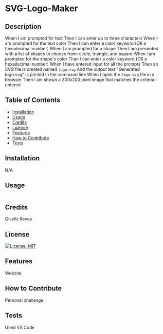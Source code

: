 # SVG-Logo-Maker

## Description

When I am prompted for text
Then I can enter up to three characters
When I am prompted for the text color
Then I can enter a color keyword (OR a hexadecimal number)
When I am prompted for a shape
Then I am presented with a list of shapes to choose from: circle, triangle, and square
When I am prompted for the shape's color
Then I can enter a color keyword (OR a hexadecimal number)
When I have entered input for all the prompts
Then an SVG file is created named `logo.svg`
And the output text "Generated logo.svg" is printed in the command line
When I open the `logo.svg` file in a browser
Then I am shown a 300x200 pixel image that matches the criteria I entered

## Table of Contents

- [Installation](#installation)
- [Usage](#usage)
- [Credits](#credits)
- [License](#license)
- [Features](#features)
- [How to Contribute](#how-to-contribute)
- [Tests](#tests)

## Installation

N/A

## Usage

![]()

## Credits

Giselle Reyes

## License

[![License: MIT](https://img.shields.io/badge/License-MIT-yellow.svg)](https://opensource.org/licenses/MIT)

## Features

Website

## How to Contribute

Personal challenge

## Tests

Used VS Code